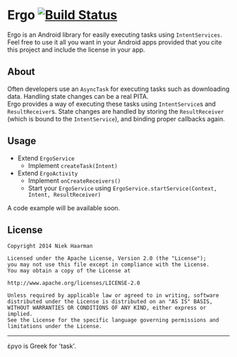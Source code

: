 Ergo [![Build Status](https://travis-ci.org/nhaarman/Ergo.svg)](https://travis-ci.org/nhaarman/Ergo)
===

Ergo is an Android library for easily executing tasks using `IntentServices`.
Feel free to use it all you want in your Android apps provided that you cite this project and include the license in your app.

About
---
Often developers use an `AsyncTask` for executing tasks such as downloading data. Handling state changes can be a real PITA.  
Ergo provides a way of executing these tasks using `IntentService`s and `ResultReceiver`s. State changes are handled by storing the `ResultReceiver` (which is bound to the `IntentService`), and binding proper callbacks again.

Usage
---

- Extend `ErgoService`
  - Implement `createTask(Intent)`
- Extend `ErgoActivity`
  - Implement `onCreateReceivers()`
  - Start your `ErgoService` using `ErgoService.startService(Context, Intent, ResultReceiver)`

A code example will be available soon.

License
---

	Copyright 2014 Niek Haarman

	Licensed under the Apache License, Version 2.0 (the "License");
	you may not use this file except in compliance with the License.
	You may obtain a copy of the License at

	http://www.apache.org/licenses/LICENSE-2.0

	Unless required by applicable law or agreed to in writing, software
	distributed under the License is distributed on an "AS IS" BASIS,
	WITHOUT WARRANTIES OR CONDITIONS OF ANY KIND, either express or implied.
	See the License for the specific language governing permissions and
	limitations under the License.

---
έργο is Greek for 'task'.
